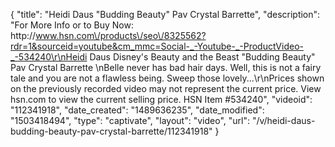 {
    "title": "Heidi Daus \"Budding Beauty\" Pav Crystal Barrette",
    "description": "For More Info or to Buy Now: http:\/\/www.hsn.com\/products\/seo\/8325562?rdr=1&sourceid=youtube&cm_mmc=Social-_-Youtube-_-ProductVideo-_-534240\r\nHeidi Daus Disney's Beauty and the Beast \"Budding Beauty\" Pav Crystal Barrette   \nBelle never has bad hair days. Well, this is not a fairy tale and you are not a flawless being. Sweep those lovely...\r\nPrices shown on the previously recorded video may not represent the current price.  View hsn.com to view the current selling price. HSN Item #534240",
    "videoid": "112341918",
    "date_created": "1489636235",
    "date_modified": "1503418494",
    "type": "captivate",
    "layout": "video",
    "url": "\/v\/heidi-daus-budding-beauty-pav-crystal-barrette\/112341918"
}
